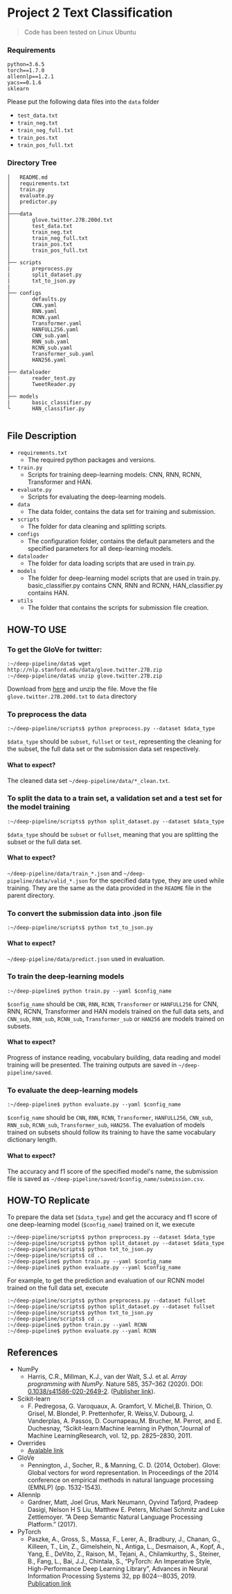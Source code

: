 # Project 2 Text Classification

> Code has been tested on Linux Ubuntu

### Requirements

```
python=3.6.5
torch==1.7.0
allennlp==1.2.1
yacs==0.1.6
sklearn
```

Please put the following data files into the `data` folder

- `test_data.txt`
- `train_neg.txt`
- `train_neg_full.txt`
- `train_pos.txt`
- `train_pos_full.txt`

### Directory Tree

```
│   README.md
│   requirements.txt
│   train.py
│   evaluate.py
│   predictor.py
│
├───data
│       glove.twitter.27B.200d.txt
│       test_data.txt
│       train_neg.txt
│       train_neg_full.txt
│       train_pos.txt
│       train_pos_full.txt
│
├── scripts
|       preprocess.py
|       split_dataset.py
|       txt_to_json.py
|   
├── configs
│       defaults.py
│       CNN.yaml
│       RNN.yaml
│       RCNN.yaml
│       Transformer.yaml
│       HANFULL256.yaml
│       CNN_sub.yaml
│       RNN_sub.yaml
│       RCNN_sub.yaml
│       Transformer_sub.yaml
│       HAN256.yaml
│
├── dataloader
|       reader_test.py
│       TweetReader.py
│
├── models
|       basic_classifier.py
└       HAN_classifier.py


```

## File Description

- `requirements.txt`
  - The required python packages and versions.
- `train.py`
  - Scripts for training deep-learning models: CNN, RNN, RCNN, Transformer and HAN.
- `evaluate.py`
  - Scripts for evaluating the deep-learning models.
- `data`
  - The data folder, contains the data set for training and submission.
- `scripts`
  - The folder for data cleaning and splitting scripts.
- `configs`
  - The configuration folder, contains the default parameters and the specified parameters for all deep-learning models.
- `dataloader`
  - The folder for data loading scripts that are used in train.py.
- `models`
  - The folder for deep-learning model scripts that are used in train.py. basic_classifier.py contains CNN, RNN and RCNN, HAN_classifier.py contains HAN.
- `utils`
  - The folder that contains the scripts for submission file creation.
    

## HOW-TO USE

### To get the GloVe for twitter:

```shell
:~/deep-pipeline/data$ wget http://nlp.stanford.edu/data/glove.twitter.27B.zip
:~/deep-pipeline/data$ unzip glove.twitter.27B.zip
```
Download from [here](http://nlp.stanford.edu/data/glove.twitter.27B.zip) and unzip the file. Move the file `glove.twitter.27B.200d.txt` to `data` directory

### To preprocess the data

```shell
:~/deep-pipeline/scripts$ python preprocess.py --dataset $data_type
```
`$data_type` should be `subset`, `fullset` or `test`, representing the cleaning for the subset, the full data set or the submission data set respectively.

#### What to expect?

The cleaned data set `~/deep-pipeline/data/*_clean.txt`.

### To split the data to a train set, a validation set and a test set for the model training

```shell
:~/deep-pipeline/scripts$ python split_dataset.py --dataset $data_type
```
`$data_type` should be `subset` or `fullset`, meaning that you are splitting the subset or the full data set.

#### What to expect?

`~/deep-pipeline/data/train_*.json` and `~/deep-pipeline/data/valid_*.json` for the specified data type, they are used while training. They are the same as the data provided in the `README` file in the parent directory.

### To convert the submission data into .json file

```shell
:~/deep-pipeline/scripts$ python txt_to_json.py
```

#### What to expect?

`~/deep-pipeline/data/predict.json` used in evaluation.

### To train the deep-learning models

```shell
:~/deep-pipeline$ python train.py --yaml $config_name
```
`$config_name` should be `CNN`, `RNN`, `RCNN`, `Transformer` or `HANFULL256` for CNN, RNN, RCNN, Transformer and HAN models trained on the full data sets, and `CNN_sub`, `RNN_sub`, `RCNN_sub`, `Transformer_sub` or `HAN256` are models trained on subsets.

#### What to expect?

Progress of instance reading, vocabulary building, data reading and model training will be presented. The training outputs are saved in `~/deep-pipeline/saved`.

### To evaluate the deep-learning models

```shell
:~/deep-pipeline$ python evaluate.py --yaml $config_name
```
`$config_name` should be `CNN`, `RNN`, `RCNN`, `Transformer`, `HANFULL256`, `CNN_sub`, `RNN_sub`, `RCNN_sub`, `Transformer_sub`, `HAN256`. The evaluation of models trained on subsets should follow its training to have the same vocabulary dictionary length.

#### What to expect?

The accuracy and f1 score of the specified model's name, the submission file is saved as `~/deep-pipeline/saved/$config_name/submission.csv`.


## HOW-TO Replicate

To prepare the data set (`$data_type`) and get the accuracy and f1 score of one deep-learning model (`$config_name`) trained on it, we execute
```shell
:~/deep-pipeline/scripts$ python preprocess.py --dataset $data_type
:~/deep-pipeline/scripts$ python split_dataset.py --dataset $data_type
:~/deep-pipeline/scripts$ python txt_to_json.py
:~/deep-pipeline/scripts$ cd ..
:~/deep-pipeline$ python train.py --yaml $config_name
:~/deep-pipeline$ python evaluate.py --yaml $config_name
```
For example, to get the prediction and evaluation of our RCNN model trained on the full data set, execute
```shell
:~/deep-pipeline/scripts$ python preprocess.py --dataset fullset
:~/deep-pipeline/scripts$ python split_dataset.py --dataset fullset
:~/deep-pipeline/scripts$ python txt_to_json.py
:~/deep-pipeline/scripts$ cd ..
:~/deep-pipeline$ python train.py --yaml RCNN
:~/deep-pipeline$ python evaluate.py --yaml RCNN
```


## References
- NumPy
  - Harris, C.R., Millman, K.J., van der Walt, S.J. et al. *Array programming with NumPy*. Nature 585, 357–362 (2020). DOI: [0.1038/s41586-020-2649-2](https://doi.org/10.1038/s41586-020-2649-2). ([Publisher link](https://www.nature.com/articles/s41586-020-2649-2)).
- Scikit-learn
  - F.   Pedregosa,   G.   Varoquaux,   A.   Gramfort,   V.   Michel,B. Thirion, O. Grisel, M. Blondel, P. Prettenhofer, R. Weiss,V.   Dubourg,   J.   Vanderplas,   A.   Passos,   D.   Cournapeau,M.  Brucher,  M.  Perrot,  and  E.  Duchesnay,  “Scikit-learn:Machine  learning  in  Python,”Journal  of  Machine  LearningResearch, vol. 12, pp. 2825–2830, 2011.
- Overrides
  - [Avalable link](https://pypi.org/project/overrides/)
- GloVe
  - Pennington, J., Socher, R., & Manning, C. D. (2014, October). Glove: Global vectors for word representation. In Proceedings of the 2014 conference on empirical methods in natural language processing (EMNLP) (pp. 1532-1543).
- Allennlp
  - Gardner, Matt, Joel Grus, Mark Neumann, Oyvind Tafjord, Pradeep Dasigi, Nelson H S Liu, Matthew E. Peters, Michael Schmitz and Luke Zettlemoyer. “A Deep Semantic Natural Language Processing Platform.” (2017).
- PyTorch
  - Paszke, A., Gross, S., Massa, F., Lerer, A., Bradbury, J., Chanan, G.,  Killeen, T.,  Lin, Z., Gimelshein, N., Antiga, L., Desmaison, A., Kopf, A., Yang, E., DeVito, Z., Raison, M., Tejani, A., Chilamkurthy, S., Steiner, B., Fang, L., Bai, J.J., Chintala, S., “PyTorch: An Imperative Style, High-Performance Deep Learning Library”, Advances in Neural Information Processing Systems 32, pp 8024--8035, 2019. [Publication link](http://papers.neurips.cc/paper/9015-pytorch-an-imperative-style-high-performance-deep-learning-library.pdf)
